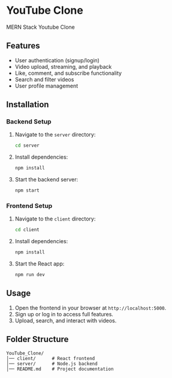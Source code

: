 # YouTube Clone

MERN Stack Youtube Clone

## Features
- User authentication (signup/login)
- Video upload, streaming, and playback
- Like, comment, and subscribe functionality
- Search and filter videos
- User profile management

## Installation

### Backend Setup
1. Navigate to the `server` directory:
   ```sh
   cd server
   ```
2. Install dependencies:
   ```sh
   npm install
   ```
3. Start the backend server:
   ```sh
   npm start
   ```

### Frontend Setup
1. Navigate to the `client` directory:
   ```sh
   cd client
   ```
2. Install dependencies:
   ```sh
   npm install
   ```
3. Start the React app:
   ```sh
   npm run dev
   ```

## Usage
1. Open the frontend in your browser at `http://localhost:5000`.
2. Sign up or log in to access full features.
3. Upload, search, and interact with videos.

## Folder Structure
```
YouTube_Clone/
│── client/      # React frontend
│── server/      # Node.js backend
│── README.md    # Project documentation
```



